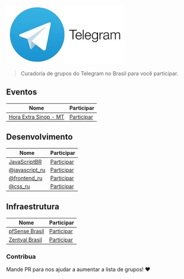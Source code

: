 ![Logo](imagens/logo.jpeg)
>Curadoria de grupos do Telegram no Brasil para você participar.<br>

## Eventos

Nome                                              | Participar
--------------------------------------------------| -----------------------------------------------------------------
[Hora Extra Sinop - MT](-)                        | [Participar](http://bitly.com/horaextrasinopmt)


## Desenvolvimento

Nome                                              | Participar
--------------------------------------------------| -----------------------------------------------------------------
[JavaScriptBR](-)                                 | [Participar](https://telegram.me/joinchat/Ali74QI_UHj-ouerCJY11g)
[@javascript_ru](https:/t.me/javascript_ru)       | [Participar](https://t.me/iyntx)
[@frontend_ru](https:/t.me/frontend_ru)           | [Participar](https://t.me/iyntx)
[@css_ru](https:/t.me/css_ru)                     | [Participar](https://t.me/iyntx)

## Infraestrutura

Nome                                              | Participar
--------------------------------------------------| -----------------------------------------------------------------
[pfSense Brasil](-)                               | [Participar](https://telegram.me/joinchat/A733uQBZsyyehIEfUyZFag)
[Zentyal Brasil](-)                               | [Participar](https://telegram.me/joinchat/AI7jrQBv0xsSmjqbY8xG4Q)

### Contribua
Mande PR para nos ajudar a aumentar a lista de grupos!
:heart:
